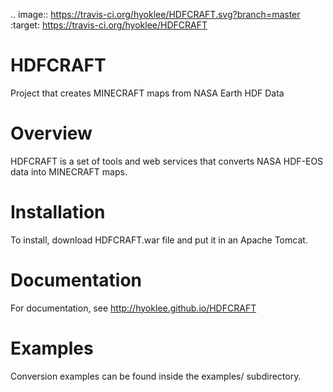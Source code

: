.. image:: https://travis-ci.org/hyoklee/HDFCRAFT.svg?branch=master
    :target: https://travis-ci.org/hyoklee/HDFCRAFT

HDFCRAFT
========

Project that creates MINECRAFT maps from NASA Earth HDF Data

Overview
========

HDFCRAFT is a set of tools and web services that converts NASA HDF-EOS data
into MINECRAFT maps.

Installation
============

To install, download HDFCRAFT.war file and put it in an Apache Tomcat.

Documentation
=============

For documentation, see http://hyoklee.github.io/HDFCRAFT


Examples
========

Conversion examples can be found inside the examples/ subdirectory.


